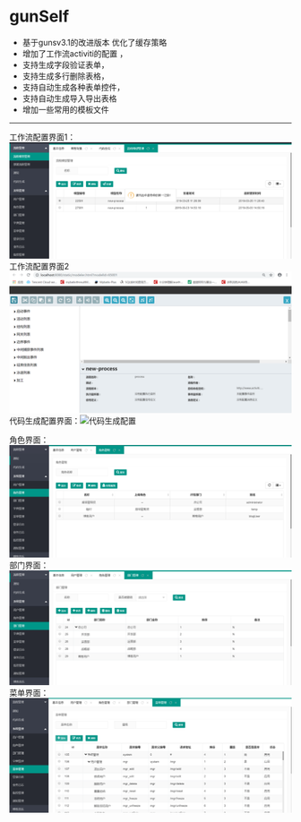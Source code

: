 # gunSelf
+ 基于gunsv3.1的改进版本 优化了缓存策略
+ 增加了工作流activiti的配置 ，
+ 支持生成字段验证表单，
+ 支持生成多行删除表格，
+ 支持自动生成各种表单控件，
+ 支持自动生成导入导出表格
+ 增加一些常用的模板文件

----
工作流配置界面1：![](https://github.com/mryx00/imgs/blob/master/liucheng.png "工作流配置界面")
工作流配置界面2![](https://github.com/mryx00/imgs/blob/master/liucheng2.png "工作流配置界面")
代码生成配置界面：![](https://github.com/mryx00/imgs/blob/master/lshengcheng.png "代码生成配置")

角色界面：![](https://github.com/mryx00/imgs/blob/master/juese.png "角色界面")
部门界面：![](https://github.com/mryx00/imgs/blob/master/bumen.png "部门界面")
菜单界面：![](https://github.com/mryx00/imgs/blob/master/caidan.png "菜单界面")
